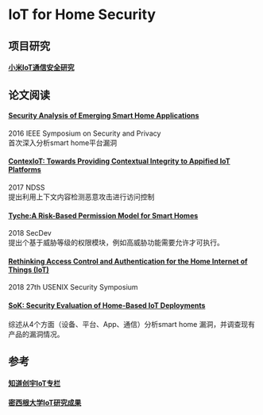 # IoT for Home Security

## 项目研究
####  [小米IoT通信安全研究](https://github.com/ReAbout/IoT-Home/blob/master/communication-mi.md)
## 论文阅读
#### [Security Analysis of Emerging Smart Home Applications](https://github.com/ReAbout/IoT-Home/blob/master/Security%20Analysis%20of%20Emerging%20Smart%20Home%20Applications.md)  
2016 IEEE Symposium on Security and Privacy   
首次深入分析smart home平台漏洞   
#### [ContexIoT: Towards Providing Contextual Integrity to Appified IoT Platforms](https://github.com/ReAbout/IoT-Home/blob/master/ContexIoT.md)      
2017 NDSS    
提出利用上下文内容检测恶意攻击进行访问控制    
#### [Tyche:A Risk-Based Permission Model for Smart Homes](https://github.com/ReAbout/IoT-Home/blob/master/Tyche.md)
2018 SecDev   
提出个基于威胁等级的权限模块，例如高威胁功能需要允许才可执行。   
#### [Rethinking Access Control and Authentication for the Home Internet of Things (IoT)](https://github.com/ReAbout/IoT-Home/blob/master/rethinking.md)
2018 27th USENIX Security Symposium
#### [SoK: Security Evaluation of Home-Based IoT Deployments](https://github.com/ReAbout/IoT-Home/blob/master/SoK%20Security%20Evaluation%20of%20Home-Based%20IoT.md)    
综述从4个方面（设备、平台、App、通信）分析smart home 漏洞，并调查现有产品的漏洞情况。

## 参考
#### [知道创宇IoT专栏](https://paper.seebug.org/category/IoT/)   
#### [密西根大学IoT研究成果](https://iotsecurity.engin.umich.edu/)

